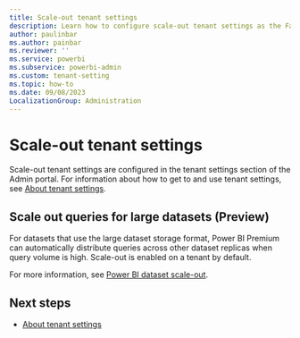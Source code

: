 ```yaml
---
title: Scale-out tenant settings
description: Learn how to configure scale-out tenant settings as the Fabric administrator. 
author: paulinbar
ms.author: painbar
ms.reviewer: ''
ms.service: powerbi
ms.subservice: powerbi-admin
ms.custom: tenant-setting
ms.topic: how-to
ms.date: 09/08/2023
LocalizationGroup: Administration
---
```


# Scale-out tenant settings

Scale-out tenant settings are configured in the tenant settings section of the Admin portal. For information about how to get to and use tenant settings, see [About tenant settings](tenant-settings-index.md).

## Scale out queries for large datasets (Preview)

For datasets that use the large dataset storage format, Power BI Premium can automatically distribute queries across other dataset replicas when query volume is high. Scale-out is enabled on a tenant by default.

For more information, see [Power BI dataset scale-out](/power-bi/enterprise/service-premium-scale-out).

## Next steps

* [About tenant settings](tenant-settings-index.md)